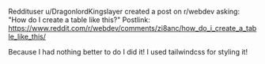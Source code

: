 Reddituser u/DragonlordKingslayer created a post on r/webdev asking: "How do I create a table like this?"
Postlink: https://www.reddit.com/r/webdev/comments/zi8anc/how_do_i_create_a_table_like_this/

Because I had nothing better to do I did it!
I used tailwindcss for styling it!
